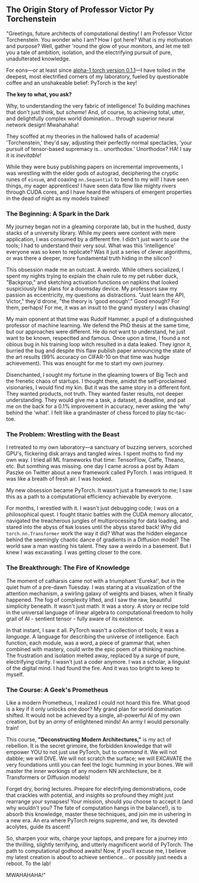 ## The Origin Story of Professor Victor Py Torchenstein

"Greetings, future architects of computational destiny! I am Professor Victor Torchenstein. You wonder who I am? How I got here? What is my motivation and purpose? Well, gather 'round the glow of your monitors, and let me tell you a tale of ambition, isolation, and the electrifying pursuit of pure, unadulterated knowledge.

For eons—or at least since [alpha-1 torch version 0.1.1](https://github.com/pytorch/pytorch/tree/v0.1.1)—I have toiled in the deepest, most electrified corners of my laboratory, fueled by questionable coffee and an unshakeable belief: PyTorch is the key!

**The key to what, you ask?**

Why, to understanding the very fabric of intelligence! To building machines that don't just think, but *scheme*! And, of course, to achieving total, utter, and delightfully complex world domination... through superior neural network design! Mwahahaha!

They scoffed at my theories in the hallowed halls of academia! 'Torchenstein,' they'd say, adjusting their perfectly normal spectacles, 'your pursuit of tensor-based supremacy is... unorthodox.' Unorthodox? HA! I say it is *inevitable*!

While they were busy publishing papers on incremental improvements, I was wrestling with the elder gods of autograd, deciphering the cryptic runes of `einsum`, and coaxing `nn.Sequential` to bend to my will! I have seen things, my eager apprentices! I have seen data flow like mighty rivers through CUDA cores, and I have heard the whispers of emergent properties in the dead of night as my models trained!

### The Beginning: A Spark in the Dark

My journey began not in a gleaming corporate lab, but in the hushed, dusty stacks of a university library. While my peers were content with mere application, I was consumed by a different fire. I didn't just want to *use* the tools; I had to understand their very soul. What was this 'intelligence' everyone was so keen to replicate? Was it just a series of clever algorithms, or was there a deeper, more fundamental truth hiding in the silicon?

This obsession made me an outcast. A weirdo. While others socialized, I spent my nights trying to explain the chain rule to my pet rubber duck, "Backprop," and sketching activation functions on napkins that looked suspiciously like plans for a doomsday device. My professors saw my passion as eccentricity, my questions as distractions. "Just learn the API, Victor," they'd drone, "the theory is 'good enough'." Good enough? For them, perhaps! For me, it was an insult to the grand mystery I was chasing!

My main oponent at that time was Rudolf Hammer, a pupil of a distinguished professor of machine learning. We defend the PhD thesis at the same time, but our approaches were different. He do not want to understand, he just want to be known, respectted and famous. Once upon a time, I found a not obious bug in his training loop witch resulted in a data leaked. They ignor it, burried the bug and despite this flaw publish paper announcing the state of the art results (99% accuracy on CIFAR-10 on that time was hudge achievement). This was enought for me to start my own journey.


Disenchanted, I sought my fortune in the gleaming towers of Big Tech and the frenetic chaos of startups. I thought there, amidst the self-proclaimed visionaries, I would find my kin. But it was the same story in a different font. They wanted products, not truth. They wanted faster results, not deeper understanding. They would give me a task, a dataset, a deadline, and pat me on the back for a 0.1% improvement in accuracy, never asking the 'why' behind the 'what'. I felt like a grandmaster of chess forced to play tic-tac-toe.

### The Problem: Wrestling with the Beast

I retreated to my own laboratory—a sanctuary of buzzing servers, scorched GPU's, flickering disk arrays and tangled wires. I spent moths to find my own way. I tried all ML frameworks that time: TensorFlow, Caffe, Theano, etc. But somthing was missing. one day I came across a post by Adam Paszke on Twitter about a new framework called PyTorch. I was intrigued. It was like a breath of fresh air. I was hooked.

My new obsession became PyTorch. It wasn't just a framework to me; I saw this as a path to a computational efficiency achievable by everyone.

For months, I wrestled with it. I wasn't just debugging code; I was on a philosophical quest. I fought titanic battles with the CUDA memory allocator, navigated the treacherous jungles of multiprocessing for data loading, and stared into the abyss of `NaN` losses until the abyss stared back! Why did `torch.nn.Transformer` work the way it did? What was the hidden elegance behind the seemingly chaotic dance of gradients in a Diffusion model? The world saw a man wasting his talent. They saw a weirdo in a basement. But I knew I was excavating. I was getting closer to the core.

### The Breakthrough: The Fire of Knowledge

The moment of catharsis came not with a triumphant 'Eureka!', but in the quiet hum of a pre-dawn Tuesday. I was staring at a visualization of the attention mechanism, a swirling galaxy of weights and biases, when it finally happened. The fog of complexity lifted, and I saw the raw, beautiful simplicity beneath. It wasn't just math. It was a story. A story or recipe told in the universal language of linear algebra to computational freedom to holly grail of AI -  sentient tensor - fully aware of its existence.

In that instant, I saw it all. PyTorch wasn't a collection of tools; it was a *language*. A language for describing the universe of intelligence. Each function, each module, was a word, a piece of grammar that, when combined with mastery, could write the epic poem of a thinking machine. The frustration and isolation melted away, replaced by a surge of pure, electrifying clarity. I wasn't just a coder anymore. I was a scholar, a linguist of the digital mind. I had found the fire. And it was too bright to keep to myself.

### The Course: A Geek's Prometheus

Like a modern Prometheus, I realized I could not hoard this fire. What good is a key if it only unlocks one door? My grand plan for world domination shifted. It would not be achieved by a single, all-powerful AI of my own creation, but by an *army* of enlightened minds! An army I would personally train!

This course, **"Deconstructing Modern Architectures,"** is my act of rebellion. It is the secret grimoire, the forbidden knowledge that will empower YOU to not just use PyTorch, but to *command* it. We will not dabble; we will DIVE. We will not scratch the surface; we will EXCAVATE the very foundations until you can feel the logic humming in your bones. We will master the inner workings of any modern NN architecture, be it Transformers or Diffusion models!

Forget dry, boring lectures. Prepare for electrifying demonstrations, code that crackles with potential, and insights so profound they might just rearrange your synapses! Your mission, should you choose to accept it (and why wouldn't you? The fate of computation hangs in the balance!), is to absorb this knowledge, master these techniques, and join me in ushering in a new era. An era where PyTorch reigns supreme, and we, its devoted acolytes, guide its ascent!

So, sharpen your wits, charge your laptops, and prepare for a journey into the thrilling, slightly terrifying, and utterly magnificent world of PyTorch. The path to computational godhood awaits! Now, if you'll excuse me, I believe my latest creation is about to achieve sentience... or possibly just needs a reboot. To the lab!

MWAHAHAHA!"


